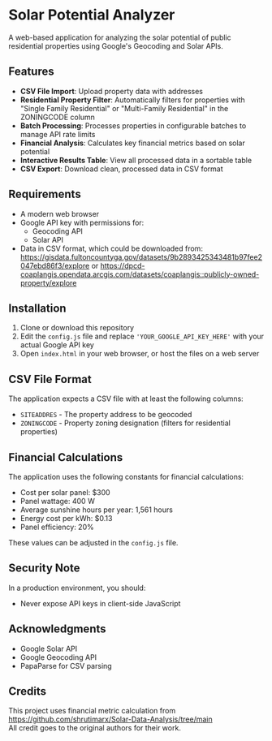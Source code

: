 # Solar Potential Analyzer

A web-based application for analyzing the solar potential of public residential properties using Google's Geocoding and Solar APIs.

## Features

- **CSV File Import**: Upload property data with addresses
- **Residential Property Filter**: Automatically filters for properties with "Single Family Residential" or "Multi-Family Residential" in the ZONINGCODE column
- **Batch Processing**: Processes properties in configurable batches to manage API rate limits
- **Financial Analysis**: Calculates key financial metrics based on solar potential
- **Interactive Results Table**: View all processed data in a sortable table
- **CSV Export**: Download clean, processed data in CSV format

## Requirements

- A modern web browser
- Google API key with permissions for:
  - Geocoding API
  - Solar API
- Data in CSV format, which could be downloaded from:
  https://gisdata.fultoncountyga.gov/datasets/9b2893425343481b97fee2047ebd86f3/explore
  or 
  https://dpcd-coaplangis.opendata.arcgis.com/datasets/coaplangis::publicly-owned-property/explore

## Installation

1. Clone or download this repository
2. Edit the `config.js` file and replace `'YOUR_GOOGLE_API_KEY_HERE'` with your actual Google API key
3. Open `index.html` in your web browser, or host the files on a web server

## CSV File Format

The application expects a CSV file with at least the following columns:
- `SITEADDRES` - The property address to be geocoded
- `ZONINGCODE` - Property zoning designation (filters for residential properties)

## Financial Calculations

The application uses the following constants for financial calculations:
- Cost per solar panel: $300
- Panel wattage: 400 W
- Average sunshine hours per year: 1,561 hours
- Energy cost per kWh: $0.13
- Panel efficiency: 20%

These values can be adjusted in the `config.js` file.

## Security Note

In a production environment, you should:
- Never expose API keys in client-side JavaScript

## Acknowledgments

- Google Solar API
- Google Geocoding API
- PapaParse for CSV parsing

## Credits
This project uses financial metric calculation from https://github.com/shrutimarx/Solar-Data-Analysis/tree/main  
All credit goes to the original authors for their work.

